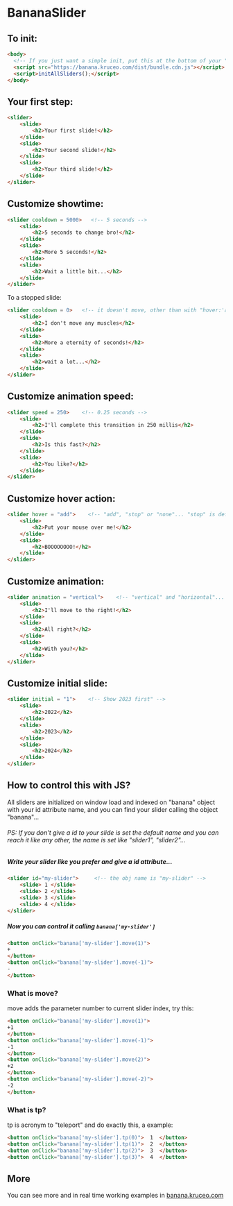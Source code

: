 # BananaSlider 
## To init: ##
```html
<body>
  <!-- If you just want a simple init, put this at the bottom of your "body" tag  -->
  <script src="https://banana.kruceo.com/dist/bundle.cdn.js"></script>
  <script>initAllSliders();</script>
</body>
```

## Your first step: ##
```html
<slider>
    <slide>
        <h2>Your first slide!</h2>
    </slide>
    <slide>
        <h2>Your second slide!</h2>
    </slide>
    <slide>
        <h2>Your third slide!</h2>
    </slide>
</slider>
```

## Customize showtime: ##
```html
<slider cooldown = 5000>   <!-- 5 seconds -->
    <slide>           
        <h2>5 seconds to change bro!</h2>
    </slide>
    <slide>
        <h2>More 5 seconds!</h2>
    </slide>
    <slide>
        <h2>Wait a little bit...</h2>
    </slide>
</slider>
```
To a stopped slide:
```html
<slider cooldown = 0>   <!-- it doesn't move, other than with "hover:'add'" attribute or js script commands -->
    <slide>           
        <h2>I don't move any muscles</h2>
    </slide>
    <slide>
        <h2>More a eternity of seconds!</h2>
    </slide>
    <slide>
        <h2>wait a lot...</h2>
    </slide>
</slider>
```

## Customize animation speed: ##
```html
<slider speed = 250>    <!-- 0.25 seconds --> 
    <slide>
        <h2>I'll complete this transition in 250 millis</h2>
    </slide>
    <slide>
        <h2>Is this fast?</h2>
    </slide>
    <slide>
        <h2>You like?</h2>
    </slide>
</slider>
```

## Customize hover action: ##
```html
<slider hover = "add">    <!-- "add", "stop" or "none"... "stop" is default -->  
    <slide>                 
        <h2>Put your mouse over me!</h2>
    </slide>
    <slide>
        <h2>BOOOOOOOO!</h2>
    </slide>
</slider>
```

## Customize animation: ##
```html
<slider animation = "vertical">    <!-- "vertical" and "horizontal"... "horizontal" is default -->  
    <slide>                 
        <h2>I'll move to the right!</h2>
    </slide>
    <slide>
        <h2>All right?</h2>
    </slide>
    <slide>
        <h2>With you?</h2>
    </slide>
</slider>
```

## Customize initial slide: ##
```html
<slider initial = "1">    <!-- Show 2023 first" -->  
    <slide>                 
        <h2>2022</h2>
    </slide>
    <slide>
        <h2>2023</h2>
    </slide>
    <slide>
        <h2>2024</h2>
    </slide>
</slider>
```

## How to control this with JS?

All sliders are initialized on window load and indexed on "banana" object with your id attribute name, and you can find your slider calling the object "banana"...
<br/>
###### PS:  If you don't give a id to your slide is set the default name and you can reach it like any other, the name is set like "slider1", "slider2"... ######

##### Write your slider like you prefer and give a id attribute... #####
```html
<slider id="my-slider">     <!-- the obj name is "my-slider" -->
    <slide> 1 </slide> 
    <slide> 2 </slide> 
    <slide> 3 </slide>
    <slide> 4 </slide>
</slider>
```
##### Now you can control it calling ```banana['my-slider']``` #####

```html
<button onClick="banana['my-slider'].move(1)">
+
</button>
<button onClick="banana['my-slider'].move(-1)">
-
</button>
```
### What is move? ###
move adds the parameter number to current slider index, try this:
```html
<button onClick="banana['my-slider'].move(1)">
+1
</button>
<button onClick="banana['my-slider'].move(-1)">
-1
</button>
<button onClick="banana['my-slider'].move(2)">
+2
</button>
<button onClick="banana['my-slider'].move(-2)">
-2
</button>
```
### What is tp? ###

tp is acronym to "teleport" and do exactly this, a example:
```html
<button onClick="banana['my-slider'].tp(0)">  1  </button>
<button onClick="banana['my-slider'].tp(1)">  2  </button>
<button onClick="banana['my-slider'].tp(2)">  3  </button>
<button onClick="banana['my-slider'].tp(3)">  4  </button>
```

## More ##

You can see more and in real time working examples in <a href='https://banana.kruceo.com'>banana.kruceo.com
